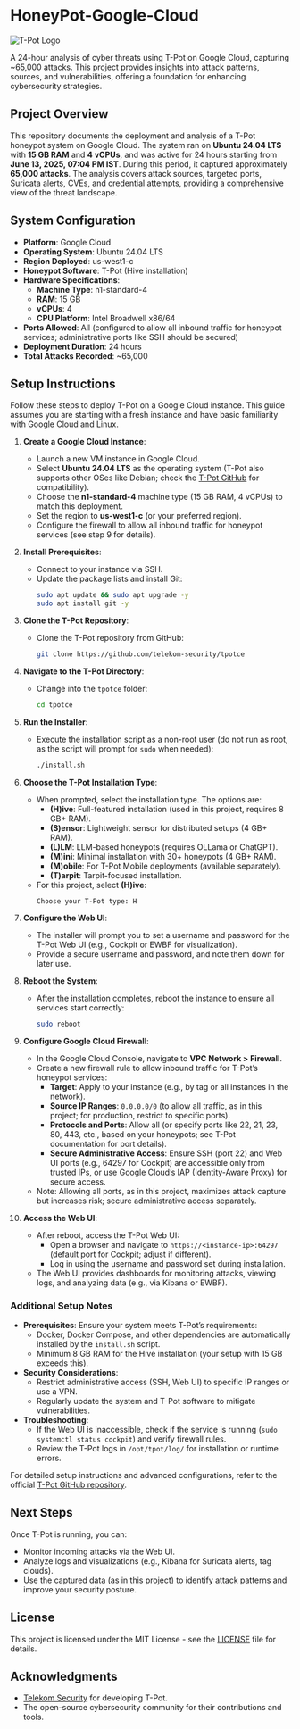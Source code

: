 # HoneyPot-Google-Cloud

![T-Pot Logo](https://raw.githubusercontent.com/telekom-security/tpotce/master/doc/tpot_logo.png)

A 24-hour analysis of cyber threats using T-Pot on Google Cloud, capturing ~65,000 attacks. This project provides insights into attack patterns, sources, and vulnerabilities, offering a foundation for enhancing cybersecurity strategies.

## Project Overview

This repository documents the deployment and analysis of a T-Pot honeypot system on Google Cloud. The system ran on **Ubuntu 24.04 LTS** with **15 GB RAM** and **4 vCPUs**, and was active for 24 hours starting from **June 13, 2025, 07:04 PM IST**. During this period, it captured approximately **65,000 attacks**. The analysis covers attack sources, targeted ports, Suricata alerts, CVEs, and credential attempts, providing a comprehensive view of the threat landscape.

## System Configuration

- **Platform**: Google Cloud
- **Operating System**: Ubuntu 24.04 LTS
- **Region Deployed**: us-west1-c
- **Honeypot Software**: T-Pot (Hive installation)
- **Hardware Specifications**:
  - **Machine Type**: n1-standard-4
  - **RAM**: 15 GB
  - **vCPUs**: 4
  - **CPU Platform**: Intel Broadwell x86/64
- **Ports Allowed**: All (configured to allow all inbound traffic for honeypot services; administrative ports like SSH should be secured)
- **Deployment Duration**: 24 hours
- **Total Attacks Recorded**: ~65,000

## Setup Instructions

Follow these steps to deploy T-Pot on a Google Cloud instance. This guide assumes you are starting with a fresh instance and have basic familiarity with Google Cloud and Linux.

1. **Create a Google Cloud Instance**:
   - Launch a new VM instance in Google Cloud.
   - Select **Ubuntu 24.04 LTS** as the operating system (T-Pot also supports other OSes like Debian; check the [T-Pot GitHub](https://github.com/telekom-security/tpotce) for compatibility).
   - Choose the **n1-standard-4** machine type (15 GB RAM, 4 vCPUs) to match this deployment.
   - Set the region to **us-west1-c** (or your preferred region).
   - Configure the firewall to allow all inbound traffic for honeypot services (see step 9 for details).

2. **Install Prerequisites**:
   - Connect to your instance via SSH.
   - Update the package lists and install Git:
     ```bash
     sudo apt update && sudo apt upgrade -y
     sudo apt install git -y
     ```

3. **Clone the T-Pot Repository**:
   - Clone the T-Pot repository from GitHub:
     ```bash
     git clone https://github.com/telekom-security/tpotce
     ```

4. **Navigate to the T-Pot Directory**:
   - Change into the `tpotce` folder:
     ```bash
     cd tpotce
     ```

5. **Run the Installer**:
   - Execute the installation script as a non-root user (do not run as root, as the script will prompt for `sudo` when needed):
     ```bash
     ./install.sh
     ```

6. **Choose the T-Pot Installation Type**:
   - When prompted, select the installation type. The options are:
     - **(H)ive**: Full-featured installation (used in this project, requires 8 GB+ RAM).
     - **(S)ensor**: Lightweight sensor for distributed setups (4 GB+ RAM).
     - **(L)LM**: LLM-based honeypots (requires OLLama or ChatGPT).
     - **(M)ini**: Minimal installation with 30+ honeypots (4 GB+ RAM).
     - **(M)obile**: For T-Pot Mobile deployments (available separately).
     - **(T)arpit**: Tarpit-focused installation.
   - For this project, select **(H)ive**:
     ```
     Choose your T-Pot type: H
     ```

7. **Configure the Web UI**:
   - The installer will prompt you to set a username and password for the T-Pot Web UI (e.g., Cockpit or EWBF for visualization).
   - Provide a secure username and password, and note them down for later use.

8. **Reboot the System**:
   - After the installation completes, reboot the instance to ensure all services start correctly:
     ```bash
     sudo reboot
     ```

9. **Configure Google Cloud Firewall**:
   - In the Google Cloud Console, navigate to **VPC Network > Firewall**.
   - Create a new firewall rule to allow inbound traffic for T-Pot’s honeypot services:
     - **Target**: Apply to your instance (e.g., by tag or all instances in the network).
     - **Source IP Ranges**: `0.0.0.0/0` (to allow all traffic, as in this project; for production, restrict to specific ports).
     - **Protocols and Ports**: Allow all (or specify ports like 22, 21, 23, 80, 443, etc., based on your honeypots; see T-Pot documentation for port details).
     - **Secure Administrative Access**: Ensure SSH (port 22) and Web UI ports (e.g., 64297 for Cockpit) are accessible only from trusted IPs, or use Google Cloud’s IAP (Identity-Aware Proxy) for secure access.
   - Note: Allowing all ports, as in this project, maximizes attack capture but increases risk; secure administrative access separately.

10. **Access the Web UI**:
    - After reboot, access the T-Pot Web UI:
      - Open a browser and navigate to `https://<instance-ip>:64297` (default port for Cockpit; adjust if different).
      - Log in using the username and password set during installation.
    - The Web UI provides dashboards for monitoring attacks, viewing logs, and analyzing data (e.g., via Kibana or EWBF).

### Additional Setup Notes
- **Prerequisites**: Ensure your system meets T-Pot’s requirements:
  - Docker, Docker Compose, and other dependencies are automatically installed by the `install.sh` script.
  - Minimum 8 GB RAM for the Hive installation (your setup with 15 GB exceeds this).
- **Security Considerations**:
  - Restrict administrative access (SSH, Web UI) to specific IP ranges or use a VPN.
  - Regularly update the system and T-Pot software to mitigate vulnerabilities.
- **Troubleshooting**:
  - If the Web UI is inaccessible, check if the service is running (`sudo systemctl status cockpit`) and verify firewall rules.
  - Review the T-Pot logs in `/opt/tpot/log/` for installation or runtime errors.

For detailed setup instructions and advanced configurations, refer to the official [T-Pot GitHub repository](https://github.com/telekom-security/tpotce).

## Next Steps
Once T-Pot is running, you can:
- Monitor incoming attacks via the Web UI.
- Analyze logs and visualizations (e.g., Kibana for Suricata alerts, tag clouds).
- Use the captured data (as in this project) to identify attack patterns and improve your security posture.

## License
This project is licensed under the MIT License - see the [LICENSE](LICENSE) file for details.

## Acknowledgments
- [Telekom Security](https://github.com/telekom-security) for developing T-Pot.
- The open-source cybersecurity community for their contributions and tools.